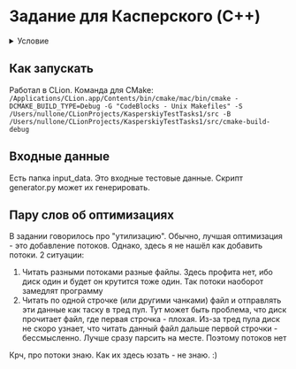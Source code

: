 # Задание для Касперского (C++)

<details>
<summary>Условие</summary>
Требуется реализовать утилиту, работающую из командной строки, для Linux или macOS, выполняющую сканирование файлов в директории, с целью нахождение в ней “подозрительных” (suspicious) файлов.
</details>

## Как запускать
Работал в CLion. Команда для CMake:
``
/Applications/CLion.app/Contents/bin/cmake/mac/bin/cmake -DCMAKE_BUILD_TYPE=Debug -G "CodeBlocks - Unix Makefiles" -S /Users/nullone/CLionProjects/KasperskiyTestTasks1/src -B /Users/nullone/CLionProjects/KasperskiyTestTasks1/src/cmake-build-debug
``
## Входные данные
Есть папка input_data. Это входные тестовые данные.
Скрипт generator.py может их генерировать.

## Пару слов об оптимизациях
В задании говорилось про "утилизацию".
Обычно, лучшая оптимизация - это добавление потоков.
Однако, здесь я не нашёл как добавить потоки. 2 ситуации:
1) Читать разными потоками разные файлы. Здесь профита нет,
ибо диск один и будет он крутится тоже один. Так потоки наоборот замедлят программу
2) Читать по одной строчке (или другими чанками) файл и отправлять эти данные
как таску в тред пул. Тут может быть проблема, что диск прочитает файл,
где первая строчка - плохая. Из-за тред пула диск не скоро узнает, что
читать данный файл дальше первой строчки - бессмысленно. Лучше сразу
парсить на месте. Поэтому потоков нет

Крч, про потоки знаю. Как их здесь юзать - не знаю. :)
